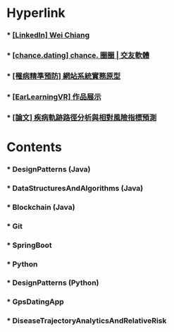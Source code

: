 Hyperlink
=====
### * [[LinkedIn] Wei Chiang](https://www.linkedin.com/in/wei-chiang-2b101a215)
### * [[chance.dating] chance. 圈圈 | 交友軟體](https://youtube.com/playlist?list=PLRyxGT6X5Kt2HRZrOWHPtsvQz_fM4fF8M)
### * [[罹病精準預防] 網站系統實務原型](https://youtu.be/zDQRNE98Zi8)
### * [[EarLearningVR] 作品展示](https://youtube.com/playlist?list=PLRyxGT6X5Kt3KJQkOM3vWaS3lZNVVJRK1)
### * [[論文] 疾病軌跡路徑分析與相對風險指標預測](https://hdl.handle.net/11296/wmq3b3)
Contents
=====
### * DesignPatterns (Java)
### * DataStructuresAndAlgorithms (Java)
### * Blockchain (Java)
### * Git
### * SpringBoot
### * Python
### * DesignPatterns (Python)
### * GpsDatingApp
### * DiseaseTrajectoryAnalyticsAndRelativeRisk
